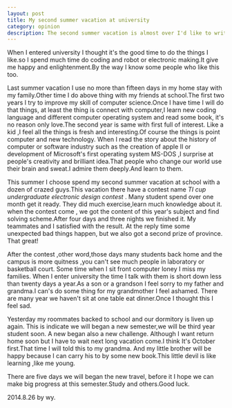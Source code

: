 ```yaml
---
layout: post
title: My second summer vacation at university
category: opinion
description: The second summer vacation is almost over I'd like to write something down,leave a memory also a good wish. 
---
```


 When I entered university I thought it's the good time to do the things I like.so I spend much time do coding and robot or electronic making.It give me happy and enlightenment.By the way I know some people who like this too.

 Last summer vacation I use no more than fifteen days in my home stay with my family.Other time I do above thing with my friends at school.The first two years I try to improve my skill of computer science.Once I have time I will do that things, at least the thing is connect with computer,I learn new coding language and different computer operating system and read some book, it's no reason only love.The second year is same with first full of interest. Like a kid ,I feel all the things is fresh and interesting.Of course the things is point computer and new technology. When I read the story about the history of computer or software industry such as the creation of apple II or development of Microsoft's first operating system MS-DOS ,I surprise at people's creativity and brilliant idea.That people who change our world use their brain and sweat.I admire them deeply.And learn to them.

 This summer I choose spend my second summer vacation at school with a dozen of crazed guys.This vacation there have a contest name _TI cup undergraduate electronic design contest_ . Many student spend over one month get it ready. They did much exercise,learn much knowledge about it. when the contest come , we got the content of this year's subject and find solving scheme.After four days and three nights we finished it. My teammates and I satisfied with the result. At the reply time some unexpected bad things happen, but we also got a second prize of province. That great!

 After the contest ,other word,those days many students back home and the campus is more quitness ,you can't see much people in laboratory or basketball court. Some time when I sit front computer loney I miss my families. When I  enter university the time I talk with them is short down less than twenty days a year.As a son or a grandson I feel sorry to my father and grandma.I can's do some thing for my grandmother I feel ashamed. There are many year we haven't sit at one table eat dinner.Once I thought this I feel sad.

 Yesterday my roommates backed to school and our dormitory is liven up again. This is indicate we will began a new semester,we will be third year student soon. A new began also a new challenge. Although I want return home soon but I have to wait next long vacation come.I think It's October first.That time I will told this to my grandma. And my little brother will be happy because I can carry his to by some new book.This little devil is like learning ,like me young. 

 There are five days we will began the new travel, before it I hope we can make big progress at this semester.Study and others.Good luck. 

 2014.8.26 by wy.